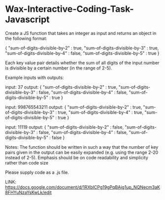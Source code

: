 # Wax-Interactive-Coding-Task-Javascript
Create a JS function that takes an integer as input and returns an object in the following format:

{
  "sum-of-digits-divisible-by-2" : true,
  "sum-of-digits-divisible-by-3" : true,
  "sum-of-digits-divisible-by-4" : false,
  "sum-of-digits-divisible-by-5" : true
}

Each key value pair details whether the sum of all digits of the input number is divisible by a certain number (in the range of 2-5).

Example inputs with outputs:

input: 
37
output:
{
  "sum-of-digits-divisible-by-2" : true,
  "sum-of-digits-divisible-by-3" : false,
  "sum-of-digits-divisible-by-4" : false,
  "sum-of-digits-divisible-by-5" : true
}

input:
998765543211
output:
{
  "sum-of-digits-divisible-by-2" : true,
  "sum-of-digits-divisible-by-3" : true,
  "sum-of-digits-divisible-by-4" : true,
  "sum-of-digits-divisible-by-5" : true
}

input:
11119
output:
{
  "sum-of-digits-divisible-by-2" : false,
  "sum-of-digits-divisible-by-3" : false,
  "sum-of-digits-divisible-by-4" : false,
  "sum-of-digits-divisible-by-5" : false
}

Notes:
The function should be written in such a way that the number of key pairs given in the output can be easily expanded (e.g. using the range 2-20 instead of 2-5).
Emphasis should be on code readability and simplicity rather than code size

Please supply code as a .js file.


LINK: https://docs.google.com/document/d/1RXblCPg19gPqBAjg1up_NQNecm3aK8FHYuNzaYsKwLk/edit